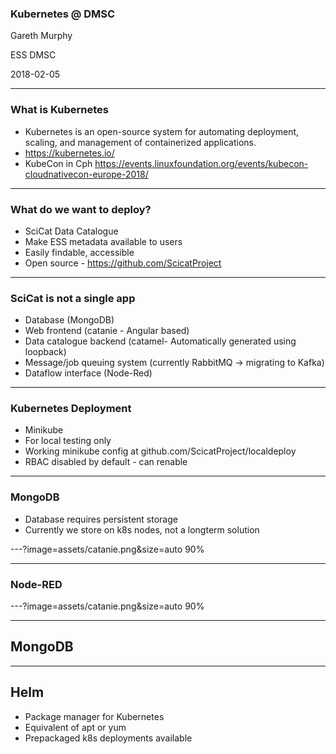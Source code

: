 ### Kubernetes @ DMSC


Gareth Murphy

ESS DMSC

2018-02-05

---

### What is Kubernetes

- Kubernetes is an open-source system for automating deployment, scaling, and management of containerized applications.
- https://kubernetes.io/
- KubeCon in Cph https://events.linuxfoundation.org/events/kubecon-cloudnativecon-europe-2018/

---

### What do we want to deploy?


- SciCat Data Catalogue
- Make ESS metadata available to users
- Easily findable, accessible
- Open source - https://github.com/ScicatProject

---
### SciCat is not a single app

- Database (MongoDB)
- Web frontend (catanie - Angular based)
- Data catalogue backend (catamel- Automatically generated using loopback)
- Message/job queuing system (currently RabbitMQ -> migrating to Kafka)
- Dataflow interface (Node-Red)


---

### Kubernetes Deployment



- Minikube
- For local testing only
- Working minikube config at github.com/ScicatProject/localdeploy
- RBAC disabled by default - can renable



---

### MongoDB

- Database requires persistent storage
- Currently we store on k8s nodes, not a longterm solution






---?image=assets/catanie.png&size=auto 90%


---

### Node-RED

---?image=assets/catanie.png&size=auto 90%

---

## MongoDB

---

## Helm

- Package manager for Kubernetes
- Equivalent of apt or yum
- Prepackaged k8s deployments available


